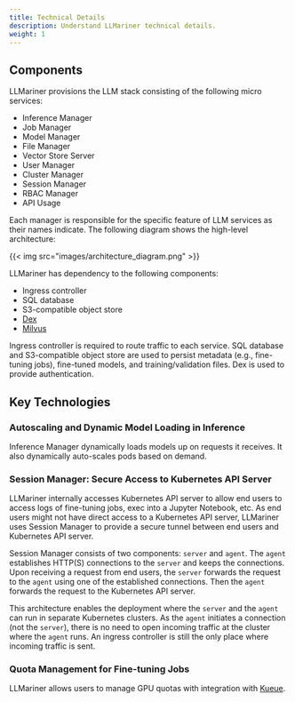 ```yaml
---
title: Technical Details
description: Understand LLMariner technical details.
weight: 1
---
```


## Components

LLMariner provisions the LLM stack consisting of the following micro services:

-   Inference Manager
-   Job Manager
-   Model Manager
-   File Manager
-   Vector Store Server
-   User Manager
-   Cluster Manager
-   Session Manager
-   RBAC Manager
-   API Usage

Each manager is responsible for the specific feature of LLM services as their names indicate. The following diagram shows the high-level architecture:

<!-- original file is located at diagrams/architecture.excalidraw -->
{{< img src="images/architecture_diagram.png" >}}

LLMariner has dependency to the following components:

-   Ingress controller
-   SQL database
-   S3-compatible object store
-   [Dex](https://github.com/dexidp/dex)
-   [Milvus](https://milvus.io/)

Ingress controller is required to route traffic to each service. SQL database and S3-compatible object store are used to persist metadata (e.g., fine-tuning jobs), fine-tuned models, and training/validation files. Dex is used to provide authentication.

## Key Technologies

### Autoscaling and Dynamic Model Loading in Inference

Inference Manager dynamically loads models up on requests it receives. It also dynamically auto-scales pods based on demand.

### Session Manager: Secure Access to Kubernetes API Server

LLMariner internally accesses Kubernetes API server to allow end users to access logs of fine-tuning jobs, exec into a Jupyter Notebook, etc. As end users might not have direct access to a Kubernetes API server, LLMariner uses Session Manager to provide a secure tunnel between end users and Kubernetes API server.

Session Manager consists of two components: `server` and `agent`. The `agent` establishes HTTP(S) connections to the `server` and keeps the connections. Upon receiving a request from end users, the `server` forwards the request to the `agent` using one of the established connections. Then the `agent` forwards the request to the Kubernetes API server.

This architecture enables the deployment where the `server` and the `agent` can run in separate Kubernetes clusters. As the `agent` initiates a connection (not the `server`), there is no need to open incoming traffic at the cluster where the `agent` runs. An ingress controller is still the only place where incoming traffic is sent.

### Quota Management for Fine-tuning Jobs

LLMariner allows users to manage GPU quotas with integration with [Kueue](https://github.com/kubernetes-sigs/kueue).
